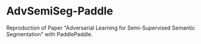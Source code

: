 # AdvSemiSeg-Paddle
Reproduction of Paper "Adversarial Learning for Semi-Supervised Semantic Segmentation" with PaddlePaddle.
